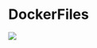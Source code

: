 # DockerFiles

[![](https://images.microbadger.com/badges/image/ianwoolf/dockerfiles.svg)](https://microbadger.com/images/ianwoolf/dockerfiles "Get your own image badge on microbadger.com")
